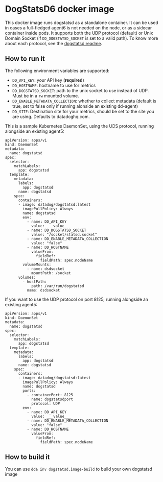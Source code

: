 # DogStatsD6 docker image

This docker image runs dogstatsd as a standalone container. It can be used in cases a full-fledged agent6 is not needed on the node, or as a sidecar container inside pods. It supports both the UDP protocol (default) or Unix Domain Socket (if `DD_DOGSTATSD_SOCKET` is set to a valid path). To know more about each protocol, see the [dogstatsd readme](../../../cmd/dogstatsd/README.md).

## How to run it

The following environment variables are supported:

  - `DD_API_KEY`: your API key (**required**)
  - `DD_HOSTNAME`: hostname to use for metrics
  - `DD_DOGSTATSD_SOCKET`: path to the unix socket to use instead of UDP. Must be in a `rw` mounted volume.
  - `DD_ENABLE_METADATA_COLLECTION`: whether to collect metadata (default is true, set to false only if running alonside an existing dd-agent)
  - `DD_SITE`: Destination site for your metrics, should be set to the site you are using. Defaults to datadoghq.com.

This is a sample Kubernetes DaemonSet, using the UDS protocol, running alongside an existing agent5:

```
apiVersion: apps/v1
kind: DaemonSet
metadata:
  name: dogstatsd
spec:
  selector:
    matchLabels:
      app: dogstatsd
  template:
    metadata:
      labels:
        app: dogstatsd
      name: dogstatsd
    spec:
      containers:
      - image: datadog/dogstatsd:latest
        imagePullPolicy: Always
        name: dogstatsd
        env:
          - name: DD_API_KEY
            value: ___value___
          - name: DD_DOGSTATSD_SOCKET
            value: "/socket/statsd.socket"
          - name: DD_ENABLE_METADATA_COLLECTION
            value: "false"
          - name: DD_HOSTNAME
            valueFrom:
              fieldRef:
                fieldPath: spec.nodeName
        volumeMounts:
          - name: dsdsocket
            mountPath: /socket
      volumes:
        - hostPath:
            path: /var/run/dogstatsd
          name: dsdsocket
```

If you want to use the UDP protocol on port 8125, running alongside an existing agent5:

```
apiVersion: apps/v1
kind: DaemonSet
metadata:
  name: dogstatsd
spec:
  selector:
    matchLabels:
      app: dogstatsd
  template:
    metadata:
      labels:
        app: dogstatsd
      name: dogstatsd
    spec:
      containers:
      - image: datadog/dogstatsd:latest
        imagePullPolicy: Always
        name: dogstatsd
        ports:
          - containerPort: 8125
            name: dogstatsdport
            protocol: UDP
        env:
          - name: DD_API_KEY
            value: ___value___
          - name: DD_ENABLE_METADATA_COLLECTION
            value: "false"
          - name: DD_HOSTNAME
            valueFrom:
              fieldRef:
                fieldPath: spec.nodeName
```

## How to build it

You can use `dda inv dogstatsd.image-build` to build your own dogstatsd image
